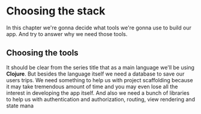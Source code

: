 # Choosing the stack

In this chapter we're gonna decide what tools we're gonna use to build our app. And try to answer why we need those tools. 

## Choosing the tools

It should be clear from the series title that as a main language we'll be using **Clojure**. But besides the language itself we need a database to save our users trips. We need something to help us with project scaffolding because it may take tremendous amount of time and you may even lose all the interest in developing the app itself. And also we need a bunch of libraries to help us with authentication and authorization, routing, view rendering and state mana 
<!--stackedit_data:
eyJoaXN0b3J5IjpbMjE0NzIzOTAyLC00MzI5OTQxNjIsLTE0Nj
M3MDA0NzMsLTEzNDE3ODk3NzRdfQ==
-->